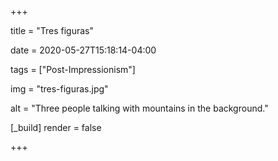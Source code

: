 +++

title = "Tres figuras"

date = 2020-05-27T15:18:14-04:00

tags = ["Post-Impressionism"]

img = "tres-figuras.jpg"

alt = "Three people talking with mountains in the background."

[_build]
	render = false

+++

